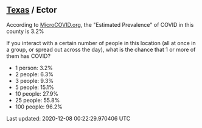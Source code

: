 
## [Texas](/united-states/texas) / Ector

According to [MicroCOVID.org](http://microcovid.org),
the "Estimated Prevalence" of COVID in this county is 3.2%

If you interact with a certain number of people in this location
(all at once in a group, or spread out across the day), what is the chance that
1 or more of them has COVID?

- 1 person: 3.2%
- 2 people: 6.3%
- 3 people: 9.3%
- 5 people: 15.1%
- 10 people: 27.9%
- 25 people: 55.8%
- 100 people: 96.2%

Last updated: 2020-12-08 00:22:29.970406 UTC
